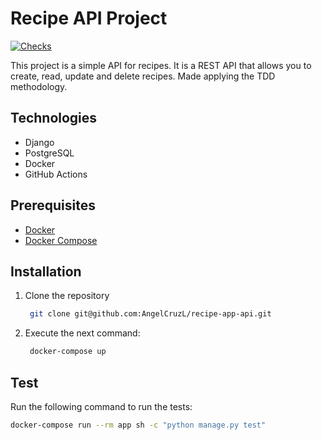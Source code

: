 # Recipe API Project

[![Checks](https://github.com/AngelCruzL/recipe-app-api/actions/workflows/checks.yml/badge.svg)](https://github.com/AngelCruzL/recipe-app-api/actions/workflows/checks.yml)

This project is a simple API for recipes. It is a REST API that allows you to create, read, update and delete recipes.
Made applying the TDD methodology.

## Technologies

- Django
- PostgreSQL
- Docker
- GitHub Actions

## Prerequisites

- [Docker](https://docs.docker.com/get-docker/)
- [Docker Compose](https://docs.docker.com/compose/install/)

## Installation

1. Clone the repository

   ```bash
    git clone git@github.com:AngelCruzL/recipe-app-api.git
   ```

2. Execute the next command:

   ```bash
    docker-compose up
   ```

## Test

Run the following command to run the tests:

```bash
docker-compose run --rm app sh -c "python manage.py test"
```
